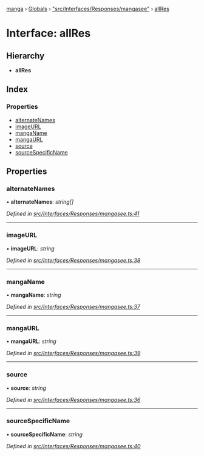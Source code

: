 [manga](../README.md) › [Globals](../globals.md) › ["src/Interfaces/Responses/mangasee"](../modules/_src_interfaces_responses_mangasee_.md) › [allRes](_src_interfaces_responses_mangasee_.allres.md)

# Interface: allRes

## Hierarchy

* **allRes**

## Index

### Properties

* [alternateNames](_src_interfaces_responses_mangasee_.allres.md#alternatenames)
* [imageURL](_src_interfaces_responses_mangasee_.allres.md#imageurl)
* [mangaName](_src_interfaces_responses_mangasee_.allres.md#manganame)
* [mangaURL](_src_interfaces_responses_mangasee_.allres.md#mangaurl)
* [source](_src_interfaces_responses_mangasee_.allres.md#source)
* [sourceSpecificName](_src_interfaces_responses_mangasee_.allres.md#sourcespecificname)

## Properties

###  alternateNames

• **alternateNames**: *string[]*

*Defined in [src/Interfaces/Responses/mangasee.ts:41](https://github.com/tushar1210/manga-node/blob/b7b4735/src/Interfaces/Responses/mangasee.ts#L41)*

___

###  imageURL

• **imageURL**: *string*

*Defined in [src/Interfaces/Responses/mangasee.ts:38](https://github.com/tushar1210/manga-node/blob/b7b4735/src/Interfaces/Responses/mangasee.ts#L38)*

___

###  mangaName

• **mangaName**: *string*

*Defined in [src/Interfaces/Responses/mangasee.ts:37](https://github.com/tushar1210/manga-node/blob/b7b4735/src/Interfaces/Responses/mangasee.ts#L37)*

___

###  mangaURL

• **mangaURL**: *string*

*Defined in [src/Interfaces/Responses/mangasee.ts:39](https://github.com/tushar1210/manga-node/blob/b7b4735/src/Interfaces/Responses/mangasee.ts#L39)*

___

###  source

• **source**: *string*

*Defined in [src/Interfaces/Responses/mangasee.ts:36](https://github.com/tushar1210/manga-node/blob/b7b4735/src/Interfaces/Responses/mangasee.ts#L36)*

___

###  sourceSpecificName

• **sourceSpecificName**: *string*

*Defined in [src/Interfaces/Responses/mangasee.ts:40](https://github.com/tushar1210/manga-node/blob/b7b4735/src/Interfaces/Responses/mangasee.ts#L40)*
